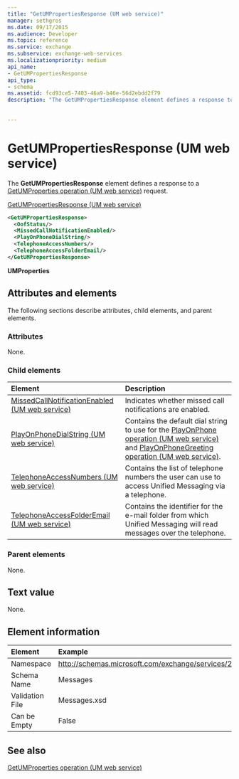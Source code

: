 ```yaml
---
title: "GetUMPropertiesResponse (UM web service)"
manager: sethgros
ms.date: 09/17/2015
ms.audience: Developer
ms.topic: reference
ms.service: exchange
ms.subservice: exchange-web-services
ms.localizationpriority: medium
api_name:
- GetUMPropertiesResponse
api_type:
- schema
ms.assetid: fcd93ce5-7403-46a9-b46e-56d2ebdd2f79
description: "The GetUMPropertiesResponse element defines a response to a GetUMProperties operation (UM web service) request."
 
 
---
```


# GetUMPropertiesResponse (UM web service)

The **GetUMPropertiesResponse** element defines a response to a [GetUMProperties operation (UM web service)](getumproperties-operation-um-web-service.md) request. 
  
[GetUMPropertiesResponse (UM web service)](getumpropertiesresponse-um-web-service.md)
  
```xml
<GetUMPropertiesResponse>
  <OofStatus/>
  <MissedCallNotificationEnabled/>
  <PlayOnPhoneDialString/>
  <TelephoneAccessNumbers/>
  <TelephoneAccessFolderEmail/>
</GetUMPropertiesResponse>
```

 **UMProperties**
## Attributes and elements

The following sections describe attributes, child elements, and parent elements.
  
### Attributes

None.
  
### Child elements

|**Element**|**Description**|
|:-----|:-----|
|[MissedCallNotificationEnabled (UM web service)](missedcallnotificationenabled-um-web-service.md) <br/> |Indicates whether missed call notifications are enabled.  <br/> |
|[PlayOnPhoneDialString (UM web service)](playonphonedialstring-um-web-service.md) <br/> |Contains the default dial string to use for the [PlayOnPhone operation (UM web service)](playonphone-operation-um-web-service.md) and [PlayOnPhoneGreeting operation (UM web service)](playonphonegreeting-operation-um-web-service.md).  <br/> |
|[TelephoneAccessNumbers (UM web service)](telephoneaccessnumbers-um-web-service.md) <br/> |Contains the list of telephone numbers the user can use to access Unified Messaging via a telephone.  <br/> |
|[TelephoneAccessFolderEmail (UM web service)](telephoneaccessfolderemail-um-web-service.md) <br/> |Contains the identifier for the e-mail folder from which Unified Messaging will read messages over the telephone.  <br/> |
   
### Parent elements

None.
  
## Text value

None.
  
## Element information

| Element | Example |
|:-----|:-----|
|Namespace  <br/> |http://schemas.microsoft.com/exchange/services/2006/messages  <br/> |
|Schema Name  <br/> |Messages  <br/> |
|Validation File  <br/> |Messages.xsd  <br/> |
|Can be Empty  <br/> |False  <br/> |
   
## See also



[GetUMProperties operation (UM web service)](getumproperties-operation-um-web-service.md)

